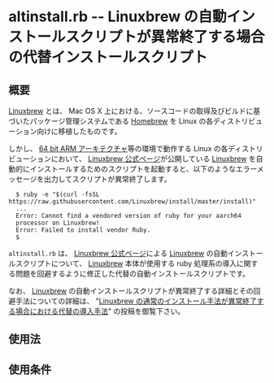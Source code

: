 # altinstall.rb -- Linuxbrew の自動インストールスクリプトが異常終了する場合の代替インストールスクリプト

## 概要

[Linuxbrew][BREW] とは、 Mac OS X 上における、ソースコードの取得及びビルドに基づいたパッケージ管理システムである [Homebrew][HBRW] を Linux の各ディストリビューション向けに移植したものです。

しかし、 [64 bit ARM アーキテクチャ][ARMP]等の環境で動作する Linux の各ディストリビューションにおいて、 [Linuxbrew 公式ページ][BREW]が公開している [Linuxbrew][BREW] を自動的にインストールするためのスクリプトを起動すると、以下のようなエラーメッセージを出力してスクリプトが異常終了します。

```shell-session
  $ ruby -e "$(curl -fsSL https://raw.githubusercontent.com/Linuxbrew/install/master/install)"
  ...
  Error: Cannot find a vendored version of ruby for your aarch64
  processor on Linuxbrew!
  Error: Failed to install vendor Ruby.
  $
```

```altinstall.rb``` は、 [Linuxbrew 公式ページ][BREW]による [Linuxbrew][BREW] の自動インストールスクリプトについて、 [Linuxbrew][BREW] 本体が使用する ruby 処理系の導入に関する問題を回避するように修正した代替の自動インストールスクリプトです。

なお、 [Linuxbrew][BREW] の自動インストールスクリプトが異常終了する詳細とその回避手法についての詳細は、 "[Linuxbrew の通常のインストール手法が異常終了する場合における代替の導入手法][ZOLQ]" の投稿を御覧下さい。

## 使用法

## 使用条件

<!-- 外部リンク一覧 -->

[HBRW]:http://brew.sh/index_ja.html
[BREW]:http://linuxbrew.sh/
[ARMP]:https://www.arm.com/
[ZOLQ]:https://qiita.com/z80oolong/items/61feb20a9356532a15da
